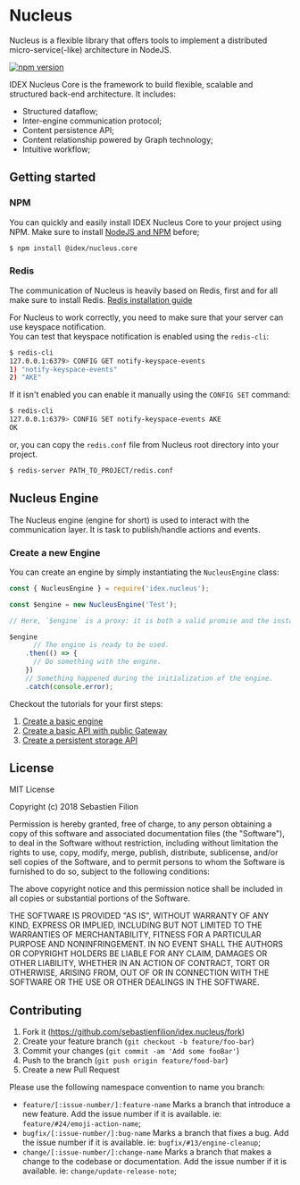 # Nucleus

Nucleus is a flexible library that offers tools to implement a distributed micro-service(-like) architecture in NodeJS.

[![npm version](https://badge.fury.io/js/idex.nucleus.svg)](https://badge.fury.io/js/idex.nucleus)

IDEX Nucleus Core is the framework to build flexible, scalable and structured back-end architecture. 
It includes:  

  * Structured dataflow;  
  * Inter-engine communication protocol;   
  * Content persistence API;  
  * Content relationship powered by Graph technology;  
  * Intuitive workflow;

## Getting started

### NPM

You can quickly and easily install IDEX Nucleus Core to your project using NPM.
Make sure to install [NodeJS and NPM](https://nodejs.org/en/download/) before;

```bash
$ npm install @idex/nucleus.core
```

### Redis

The communication of Nucleus is heavily based on Redis, first and for all make sure to install Redis. [Redis installation guide](https://redis.io/topics/quickstart)

For Nucleus to work correctly, you need to make sure that your server can use keyspace notification.  
You can test that keyspace notification is enabled using the `redis-cli`:

```bash
$ redis-cli
127.0.0.1:6379> CONFIG GET notify-keyspace-events
1) "notify-keyspace-events"
2) "AKE"
```

If it isn't enabled you can enable it manually using the `CONFIG SET` command:

```bash
$ redis-cli
127.0.0.1:6379> CONFIG SET notify-keyspace-events AKE
OK
```

or, you can copy the `redis.conf` file from Nucleus root directory into your project.

```bash
$ redis-server PATH_TO_PROJECT/redis.conf
```

## Nucleus Engine

The Nucleus engine (engine for short) is used to interact with the communication layer. It is task to publish/handle actions
and events.

### Create a new Engine

You can create an engine by simply instantiating the `NucleusEngine` class:

```javascript
const { NucleusEngine } = require('idex.nucleus');

const $engine = new NucleusEngine('Test');

// Here, `$engine` is a proxy: it is both a valid promise and the instantiated Nucleus engine.

$engine
      // The engine is ready to be used.
    .then(() => {
      // Do something with the engine.
    })
    // Something happened during the initialization of the engine.
    .catch(console.error);
```

Checkout the tutorials for your first steps:
  1. [Create a basic engine](https://github.com/sebastienfilion/idex.nucleus/wiki/Tutorial-Create-a-basic-engine)
  2. [Create a basic API with public Gateway](https://github.com/sebastienfilion/idex.nucleus/wiki/Tutorial-Create-a-basic-API-with-public-gateway)
  3. [Create a persistent storage API](https://github.com/sebastienfilion/idex.nucleus/wiki/Tutorial-Create-a-persistent-storage-API)


## License

MIT License

Copyright (c) 2018 Sebastien Filion

Permission is hereby granted, free of charge, to any person obtaining a copy
of this software and associated documentation files (the "Software"), to deal
in the Software without restriction, including without limitation the rights
to use, copy, modify, merge, publish, distribute, sublicense, and/or sell
copies of the Software, and to permit persons to whom the Software is
furnished to do so, subject to the following conditions:

The above copyright notice and this permission notice shall be included in all
copies or substantial portions of the Software.

THE SOFTWARE IS PROVIDED "AS IS", WITHOUT WARRANTY OF ANY KIND, EXPRESS OR
IMPLIED, INCLUDING BUT NOT LIMITED TO THE WARRANTIES OF MERCHANTABILITY,
FITNESS FOR A PARTICULAR PURPOSE AND NONINFRINGEMENT. IN NO EVENT SHALL THE
AUTHORS OR COPYRIGHT HOLDERS BE LIABLE FOR ANY CLAIM, DAMAGES OR OTHER
LIABILITY, WHETHER IN AN ACTION OF CONTRACT, TORT OR OTHERWISE, ARISING FROM,
OUT OF OR IN CONNECTION WITH THE SOFTWARE OR THE USE OR OTHER DEALINGS IN THE
SOFTWARE.

## Contributing 

  1. Fork it (https://github.com/sebastienfilion/idex.nucleus/fork)
  2. Create your feature branch (`git checkout -b feature/foo-bar`)
  3. Commit your changes (`git commit -am 'Add some fooBar'`)
  4. Push to the branch (`git push origin feature/food-bar`)
  5. Create a new Pull Request
  
Please use the following namespace convention to name you branch:

  * `feature/[:issue-number/]:feature-name` Marks a branch that introduce a new feature. Add the issue number if it is 
  available. ie: `feature/#24/emoji-action-name`;
  * `bugfix/[:issue-number/]:bug-name` Marks a branch that fixes a bug. Add the issue number if it is available. ie: 
  `bugfix/#13/engine-cleanup`;
  * `change/[:issue-number/]:change-name` Marks a branch that makes a change to the codebase or documentation. Add the 
  issue number if it is available. ie: `change/update-release-note`;
